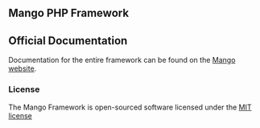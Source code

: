 ## Mango PHP Framework


## Official Documentation

Documentation for the entire framework can be found on the [Mango website](http://www.baptiste-gios.fr/travaux/Mango/documentation.html).


### License

The Mango Framework is open-sourced software licensed under the [MIT license](http://opensource.org/licenses/MIT)